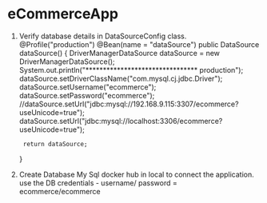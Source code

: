 # eCommerceApp

1. Verify database details in DataSourceConfig class.
@Profile("production")
	@Bean(name = "dataSource")
	public DataSource dataSource() {
		DriverManagerDataSource dataSource = new DriverManagerDataSource();
		System.out.println("******************************** production");
		dataSource.setDriverClassName("com.mysql.cj.jdbc.Driver");
		dataSource.setUsername("ecommerce");
		dataSource.setPassword("ecommerce");
		//dataSource.setUrl("jdbc:mysql://192.168.9.115:3307/ecommerce?useUnicode=true");
		dataSource.setUrl("jdbc:mysql://localhost:3306/ecommerce?useUnicode=true");

		return dataSource;
	}
  
  
  2. Create Database  My Sql docker hub in local to connect the application.
  use the DB credentials -  username/ password = ecommerce/ecommerce
    
    
